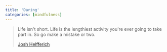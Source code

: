 ```yaml
---
title: 'Daring'
categories: [mindfulness]
---
```

> Life isn't short. Life is the lengthiest activity you're ever going to take part in. So go make a mistake or two.
> 
> [Josh Helfferich][1]

   [1]: http://twitter.com/Digeratii/statuses/120426846948032512
